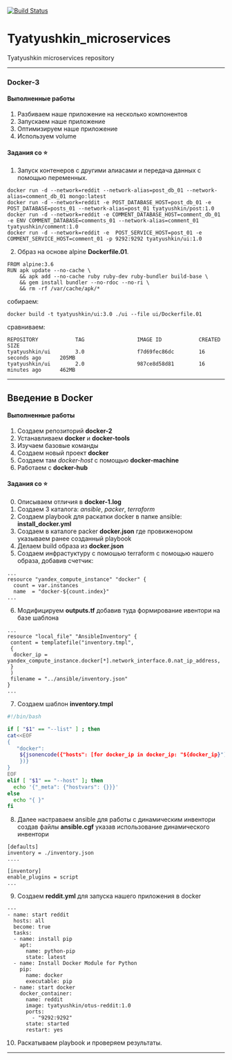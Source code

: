 [![Build Status](https://travis-ci.com/Otus-DevOps-2020-08/Tyatyushkin_microservices.svg?branch=master)](https://travis-ci.com/Otus-DevOps-2020-08/Tyatyushkin_microservices)

# Tyatyushkin_microservices
Tyatyushkin microservices repository

---

### Docker-3

#### Выполненные работы

1. Разбиваем наше приложение на несколько компонентов
2. Запускаем наше приложение
3. Оптимизируем наше приложение
4. Используем volume

#### Задания со ⭐
1. Запуск контенеров с другими алиасами и передача данных с помощью переменных.
```
docker run -d --network=reddit --network-alias=post_db_01 --network-alias=comment_db_01 mongo:latest
docker run -d --network=reddit -e POST_DATABASE_HOST=post_db_01 -e POST_DATABASE=posts_01 --network-alias=post_01 tyatyushkin/post:1.0 
docker run -d --network=reddit -e COMMENT_DATABASE_HOST=comment_db_01 -e ENV COMMENT_DATABASE=comments_01 --network-alias=comment_01 tyatyushkin/comment:1.0
docker run -d --network=reddit -e  POST_SERVICE_HOST=post_01 -e COMMENT_SERVICE_HOST=comment_01 -p 9292:9292 tyatyushkin/ui:1.0
```
2. Образ на основе alpine **Dockerfile.01**.
```
FROM alpine:3.6
RUN apk update --no-cache \
    && apk add --no-cache ruby ruby-dev ruby-bundler build-base \
    && gem install bundler --no-rdoc --no-ri \
    && rm -rf /var/cache/apk/*
```
собираем:
```
docker build -t tyatyushkin/ui:3.0 ./ui --file ui/Dockerfile.01
```
сравниваем:
```
REPOSITORY            TAG                 IMAGE ID            CREATED             SIZE
tyatyushkin/ui        3.0                 f7d69fec86dc        16 seconds ago      205MB
tyatyushkin/ui        2.0                 987ce8d58d81        16 minutes ago      462MB
```

---
## Введение в Docker

#### Выполненные работы

1. Создаем репозиторий **docker-2**
2. Устанавливаем **docker** и **docker-tools**
3. Изучаем базовые команды
4. Создаем новый проект **docker**
5. Создаем там *docker-host* с помощью **docker-machine**
6. Работаем с **docker-hub**

#### Задания со ⭐

0. Описываем отличия в **docker-1.log**
1. Создаем 3 каталога: *ansible*, *packer*, *terraform*
2. Создаем playbook	 для раскатки docker в папке ansible: **install_docker.yml**
3. Создаем в каталоге packer **docker.json** где провиженором указываем ранее созданный playbook
4. Делаем build образа из **docker.json**
5. Создаем инфрастуктуру с помошью terraform с помощью нашего образа, добавив счетчик:
```
...
resource "yandex_compute_instance" "docker" {
  count = var.instances
  name  = "docker-${count.index}"
...
```
6. Модифицируем **outputs.tf** добавив туда формирование ивентори на базе шаблона
```
...
resource "local_file" "AnsibleInventory" {
 content = templatefile("inventory.tmpl",
 {
  docker_ip = yandex_compute_instance.docker[*].network_interface.0.nat_ip_address,
 }
 )
 filename = "../ansible/inventory.json"
}
...
```
7. Создаем шаблон **inventory.tmpl**
```bash
#!/bin/bash

if [ "$1" == "--list" ] ; then
cat<<EOF
{
   "docker":
	${jsonencode({"hosts": [for docker_ip in docker_ip: "${docker_ip}"],
	})}
}
EOF
elif [ "$1" == "--host" ]; then
  echo '{"_meta": {"hostvars": {}}}'
else
  echo "{ }"
fi
```
8. Далее настраваем ansible для работы с динамическим инвентори создав файлы **ansible.cgf** указав использование динамического инвентори
```
[defaults]
inventory = ./inventory.json
....

[inventory]
enable_plugins = script
...
```
9. Создаем **reddit.yml** для запуска нашего приложения в docker
```
---
- name: start reddit
  hosts: all
  become: true
  tasks:
  - name: install pip
    apt:
      name: python-pip
      state: latest
  - name: Install Docker Module for Python
    pip:
      name: docker
      executable: pip
  - name: start docker
    docker_container:
      name: reddit
      image: tyatyushkin/otus-reddit:1.0
      ports:
        - "9292:9292"
      state: started
      restart: yes

```
10. Раскатываем playbook и проверяем результаты.

---	
